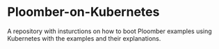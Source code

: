 # Ploomber-on-Kubernetes
A repository with insturctions on how to boot Ploomber examples using Kubernetes with the examples and their explanations.
